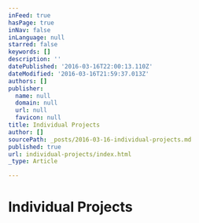 ```yaml
---
inFeed: true
hasPage: true
inNav: false
inLanguage: null
starred: false
keywords: []
description: ''
datePublished: '2016-03-16T22:00:13.110Z'
dateModified: '2016-03-16T21:59:37.013Z'
authors: []
publisher:
  name: null
  domain: null
  url: null
  favicon: null
title: Individual Projects
author: []
sourcePath: _posts/2016-03-16-individual-projects.md
published: true
url: individual-projects/index.html
_type: Article

---
```

# Individual Projects